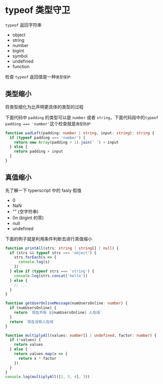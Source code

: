 # typeof 类型守卫

`typeof` 返回字符串

- object
- string
- number
- bigint
- symbol
- undefined
- function

检查 `typeof` 返回值是一种`类型保护`

## 类型缩小

将类型细化为比声明更具体的类型的过程

下面代码中 `padding` 的类型可以是 `number` 或者 `string`，下面代码段中的`typeof padding === 'number'`这个检查就是`类型防护`

```ts
function padLeft(padding: number | string, input: string): string {
  if (typeof padding === 'number') {
    return new Array(padding + 1).join(' ') + input
  } else {
    return padding + input
  }
}
```

## 真值缩小

先了解一下 typerscript 中的 fasly 假值

- 0
- NaN
- "" (空字符串)
- 0n (bigint 的零)
- null
- undefined

下面的例子就是利用条件判断去进行真值缩小

```ts
function printAll(strs: string | string[] | null) {
  if (strs && typeof strs === 'object') {
    strs.forEach(s => {
      console.log(s)
    })
  } else if (typeof strs === 'string') {
    console.log(strs.concat('hello'))
  } else {
    // ...
  }
}

function getUserOnlineMessage(numUsersOnline: number) {
  if (numUsersOnline) {
    return `现在共有 ${numUsersOnline} 人在线`
  }
  return `现在没有人在线`
}

function multiplyAll(values: number[] | undefined, factor: number) {
  if (!values) {
    return values
  } else {
    return values.map(x => {
      return x * factor
    })
  }
}
console.log(multiplyAll([2, 3, 4], 3))
```
